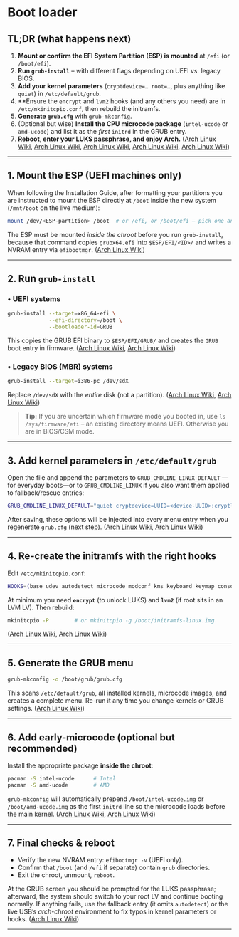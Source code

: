 # Boot loader

## TL;DR (what happens next)

1. **Mount or confirm the EFI System Partition (ESP) is mounted** at `/efi` (or `/boot/efi`).
2. **Run `grub-install`** – with different flags depending on UEFI *vs.* legacy BIOS.
3. **Add your kernel parameters** (`cryptdevice=… root=…`, plus anything like `quiet`) in `/etc/default/grub`.
4. \*\*Ensure the `encrypt` and `lvm2` hooks (and any others you need) are in `/etc/mkinitcpio.conf`, then rebuild the initramfs.
5. **Generate `grub.cfg`** with `grub-mkconfig`.
6. (Optional but wise) **Install the CPU microcode package** (`intel-ucode` or `amd-ucode`) and list it as the *first* `initrd` in the GRUB entry.
7. **Reboot, enter your LUKS passphrase, and enjoy Arch.** ([Arch Linux Wiki][1], [Arch Linux Wiki][1], [Arch Linux Wiki][1], [Arch Linux Wiki][2], [Arch Linux Wiki][3])

---

## 1. Mount the ESP (UEFI machines only)

When following the Installation Guide, after formatting your partitions you are instructed to mount the ESP directly at `/boot` inside the new system (`/mnt/boot` on the live medium):

```bash
mount /dev/<ESP-partition> /boot  # or /efi, or /boot/efi – pick one and be consistent
```

The ESP must be mounted *inside the chroot* before you run `grub-install`, because that command copies `grubx64.efi` into `$ESP/EFI/<ID>/` and writes a NVRAM entry via `efibootmgr`. ([Arch Linux Wiki][1])

---

## 2. Run **`grub-install`**

### • UEFI systems

```bash
grub-install --target=x86_64-efi \
             --efi-directory=/boot \
             --bootloader-id=GRUB
```

This copies the GRUB EFI binary to `$ESP/EFI/GRUB/` and creates the `GRUB` boot entry in firmware. ([Arch Linux Wiki][1], [Arch Linux Wiki][1])

### • Legacy BIOS (MBR) systems

```bash
grub-install --target=i386-pc /dev/sdX
```

Replace `/dev/sdX` with the *entire* disk (not a partition). ([Arch Linux Wiki][1], [Arch Linux Wiki][4])

> **Tip:** If you are uncertain which firmware mode you booted in, use `ls /sys/firmware/efi` – an existing directory means UEFI. Otherwise you are in BIOS/CSM mode.

---

## 3. Add kernel parameters in **`/etc/default/grub`**

Open the file and append the parameters to `GRUB_CMDLINE_LINUX_DEFAULT` —for everyday boots—or to `GRUB_CMDLINE_LINUX` if you also want them applied to fallback/rescue entries:

```bash
GRUB_CMDLINE_LINUX_DEFAULT="quiet cryptdevice=UUID=<device-UUID>:cryptlvm root=/dev/MyVolGroup/root"
```

After saving, these options will be injected into every menu entry when you regenerate `grub.cfg` (next step). ([Arch Linux Wiki][1], [Arch Linux Wiki][5])

---

## 4. Re-create the initramfs with the right hooks

Edit `/etc/mkinitcpio.conf`:

```bash
HOOKS=(base udev autodetect microcode modconf kms keyboard keymap consolefont block encrypt lvm2 filesystems fsck)
```

At minimum you need **`encrypt`** (to unlock LUKS) and **`lvm2`** (if root sits in an LVM LV). Then rebuild:

```bash
mkinitcpio -P        # or mkinitcpio -g /boot/initramfs-linux.img
```

([Arch Linux Wiki][2], [Arch Linux Wiki][6])

---

## 5. Generate the GRUB menu

```bash
grub-mkconfig -o /boot/grub/grub.cfg
```

This scans `/etc/default/grub`, all installed kernels, microcode images, and creates a complete menu. Re-run it any time you change kernels or GRUB settings. ([Arch Linux Wiki][5])

---

## 6. Add early-microcode (optional but recommended)

Install the appropriate package **inside the chroot**:

```bash
pacman -S intel-ucode      # Intel
pacman -S amd-ucode        # AMD
```

`grub-mkconfig` will automatically prepend `/boot/intel-ucode.img` or `/boot/amd-ucode.img` as the first `initrd` line so the microcode loads before the main kernel. ([Arch Linux Wiki][3], [Arch Linux Wiki][7])

---

## 7. Final checks & reboot

* Verify the new NVRAM entry: `efibootmgr -v` (UEFI only).
* Confirm that `/boot` (and `/efi` if separate) contain `grub` directories.
* Exit the chroot, unmount, `reboot`.

At the GRUB screen you should be prompted for the LUKS passphrase; afterward, the system should switch to your root LV and continue booting normally. If anything fails, use the fallback entry (it omits `autodetect`) or the live USB’s *arch-chroot* environment to fix typos in kernel parameters or hooks. ([Arch Linux Wiki][8])

---

[1]: https://wiki.archlinux.org/title/GRUB?utm_source=chatgpt.com "GRUB - ArchWiki"
[2]: https://wiki.archlinux.org/title/Dm-crypt/System_configuration?utm_source=chatgpt.com "dm-crypt/System configuration - ArchWiki"
[3]: https://wiki.archlinux.org/title/Microcode?utm_source=chatgpt.com "Microcode - ArchWiki"
[4]: https://wiki.archlinux.org/title/GRUB/Tips_and_tricks?utm_source=chatgpt.com "GRUB/Tips and tricks - ArchWiki"
[5]: https://wiki.archlinux.org/title/Kernel_parameters?utm_source=chatgpt.com "Kernel parameters - ArchWiki"
[6]: https://wiki.archlinux.org/title/Dm-crypt/Encrypting_an_entire_system?utm_source=chatgpt.com "dm-crypt/Encrypting an entire system - ArchWiki"
[7]: https://wiki.archlinux.org/title/User%3AAlad/Beginners%27_guide?utm_source=chatgpt.com "User:Alad/Beginners' guide - ArchWiki"
[8]: https://wiki.archlinux.org/title/GRUB/EFI_examples?utm_source=chatgpt.com "GRUB/EFI examples - ArchWiki"
